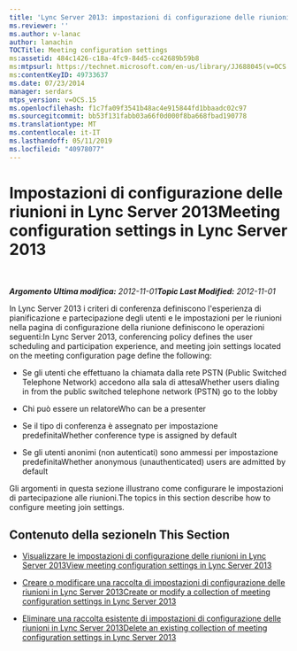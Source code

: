 ```yaml
---
title: 'Lync Server 2013: impostazioni di configurazione delle riunioni'
ms.reviewer: ''
ms.author: v-lanac
author: lanachin
TOCTitle: Meeting configuration settings
ms:assetid: 484c1426-c18a-4fc9-84d5-cc42689b59b8
ms:mtpsurl: https://technet.microsoft.com/en-us/library/JJ688045(v=OCS.15)
ms:contentKeyID: 49733637
ms.date: 07/23/2014
manager: serdars
mtps_version: v=OCS.15
ms.openlocfilehash: f1c7fa09f3541b48ac4e915844fd1bbaadc02c97
ms.sourcegitcommit: bb53f131fabb03a66f0d000f8ba668fbad190778
ms.translationtype: MT
ms.contentlocale: it-IT
ms.lasthandoff: 05/11/2019
ms.locfileid: "40978077"
---
```

<div data-xmlns="http://www.w3.org/1999/xhtml">

<div class="topic" data-xmlns="http://www.w3.org/1999/xhtml" data-msxsl="urn:schemas-microsoft-com:xslt" data-cs="http://msdn.microsoft.com/en-us/">

<div data-asp="http://msdn2.microsoft.com/asp">

# <a name="meeting-configuration-settings-in-lync-server-2013"></a><span data-ttu-id="23569-102">Impostazioni di configurazione delle riunioni in Lync Server 2013</span><span class="sxs-lookup"><span data-stu-id="23569-102">Meeting configuration settings in Lync Server 2013</span></span>

</div>

<div id="mainSection">

<div id="mainBody">

<span> </span>

<span data-ttu-id="23569-103">_**Argomento Ultima modifica:** 2012-11-01_</span><span class="sxs-lookup"><span data-stu-id="23569-103">_**Topic Last Modified:** 2012-11-01_</span></span>

<span data-ttu-id="23569-104">In Lync Server 2013 i criteri di conferenza definiscono l'esperienza di pianificazione e partecipazione degli utenti e le impostazioni per le riunioni nella pagina di configurazione della riunione definiscono le operazioni seguenti:</span><span class="sxs-lookup"><span data-stu-id="23569-104">In Lync Server 2013, conferencing policy defines the user scheduling and participation experience, and meeting join settings located on the meeting configuration page define the following:</span></span>

  - <span data-ttu-id="23569-105">Se gli utenti che effettuano la chiamata dalla rete PSTN (Public Switched Telephone Network) accedono alla sala di attesa</span><span class="sxs-lookup"><span data-stu-id="23569-105">Whether users dialing in from the public switched telephone network (PSTN) go to the lobby</span></span>

  - <span data-ttu-id="23569-106">Chi può essere un relatore</span><span class="sxs-lookup"><span data-stu-id="23569-106">Who can be a presenter</span></span>

  - <span data-ttu-id="23569-107">Se il tipo di conferenza è assegnato per impostazione predefinita</span><span class="sxs-lookup"><span data-stu-id="23569-107">Whether conference type is assigned by default</span></span>

  - <span data-ttu-id="23569-108">Se gli utenti anonimi (non autenticati) sono ammessi per impostazione predefinita</span><span class="sxs-lookup"><span data-stu-id="23569-108">Whether anonymous (unauthenticated) users are admitted by default</span></span>

<span data-ttu-id="23569-109">Gli argomenti in questa sezione illustrano come configurare le impostazioni di partecipazione alle riunioni.</span><span class="sxs-lookup"><span data-stu-id="23569-109">The topics in this section describe how to configure meeting join settings.</span></span>

<div>

## <a name="in-this-section"></a><span data-ttu-id="23569-110">Contenuto della sezione</span><span class="sxs-lookup"><span data-stu-id="23569-110">In This Section</span></span>

  - [<span data-ttu-id="23569-111">Visualizzare le impostazioni di configurazione delle riunioni in Lync Server 2013</span><span class="sxs-lookup"><span data-stu-id="23569-111">View meeting configuration settings in Lync Server 2013</span></span>](lync-server-2013-view-meeting-configuration-settings.md)

  - [<span data-ttu-id="23569-112">Creare o modificare una raccolta di impostazioni di configurazione delle riunioni in Lync Server 2013</span><span class="sxs-lookup"><span data-stu-id="23569-112">Create or modify a collection of meeting configuration settings in Lync Server 2013</span></span>](lync-server-2013-create-or-modify-a-collection-of-meeting-configuration-settings.md)

  - [<span data-ttu-id="23569-113">Eliminare una raccolta esistente di impostazioni di configurazione delle riunioni in Lync Server 2013</span><span class="sxs-lookup"><span data-stu-id="23569-113">Delete an existing collection of meeting configuration settings in Lync Server 2013</span></span>](lync-server-2013-delete-an-existing-collection-of-meeting-configuration-settings.md)

</div>

</div>

<span> </span>

</div>

</div>

</div>

